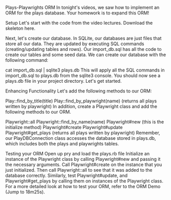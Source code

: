 Plays-Playwrights ORM
In tonight's videos, we saw how to implement an ORM for the plays database. Your homework is to expand this ORM!

Setup
Let's start with the code from the video lectures. Download the skeleton here.

Next, let's create our database. In SQLite, our databases are just files that store all our data. They are updated by executing SQL commands (creating/updating tables and rows). Our import_db.sql has all the code to create our tables and some seed data. We can create our database with the following command:

cat import_db.sql | sqlite3 plays.db
This will apply all the SQL commands in import_db.sql to plays.db from the sqlite3 console. You should now see a plays.db file in your project directory. Let's get started.

Enhancing Functionality
Let's add the following methods to our ORM:

Play::find_by_title(title)
Play::find_by_playwright(name) (returns all plays written by playwright)
In addition, create a Playwright class and add the following methods to our ORM.

Playwright::all
Playwright::find_by_name(name)
Playwright#new (this is the initialize method)
Playwright#create
Playwright#update
Playwright#get_plays (returns all plays written by playwright)
Remember, our PlayDBConnection class accesses the database stored in plays.db, which includes both the plays and playwrights tables.

Testing your ORM
Open up pry and load the plays.rb file
Initialize an instance of the Playwright class by calling Playwright#new and passing it the necessary arguments.
Call Playwright#create on the instance that you just initialized. Then call Playwright::all to see that it was added to the database correctly.
Similarly, test Playwright#update, and Playwright#get_plays by calling them on instances of the Playwright class.
For a more detailed look at how to test your ORM, refer to the ORM Demo (Jump to 18m25s).
